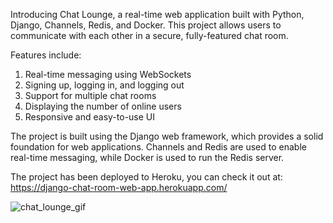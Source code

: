 Introducing Chat Lounge, a real-time web application built with Python, Django, Channels, 
Redis, and Docker. This project allows users to communicate with each other in a secure, fully-featured chat room.

Features include:

1. Real-time messaging using WebSockets
2. Signing up, logging in, and logging out
3. Support for multiple chat rooms
4. Displaying the number of online users
5. Responsive and easy-to-use UI

The project is built using the Django web framework, which provides a solid foundation for web applications. 
Channels and Redis are used to enable real-time messaging, while Docker is used to run the Redis server.

The project has been deployed to Heroku, you can check it out at: https://django-chat-room-web-app.herokuapp.com/

![chat_lounge_gif](https://user-images.githubusercontent.com/29499875/207053715-d7648af4-d585-40ad-a7e2-a0dfd15b119a.gif)
